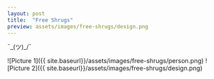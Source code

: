 ```yaml
---
layout: post
title:  "Free Shrugs"
preview: assets/images/free-shrugs/design.png
---
```


¯\_(ツ)_/¯

![Picture 1]({{ site.baseurl}}/assets/images/free-shrugs/person.png)
![Picture 2]({{ site.baseurl}}/assets/images/free-shrugs/design.png)
